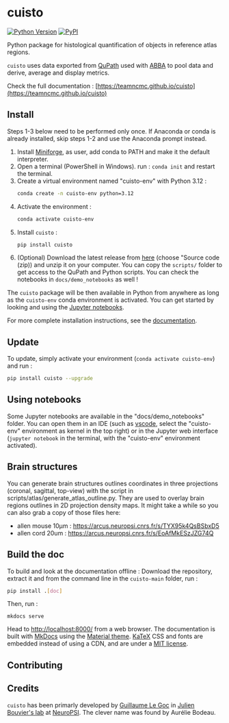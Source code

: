 # cuisto

[![Python Version](https://img.shields.io/pypi/pyversions/cuisto.svg)](https://pypi.org/project/cuisto)
[![PyPI](https://img.shields.io/pypi/v/cuisto.svg)](https://pypi.org/project/cuisto/)

Python package for histological quantification of objects in reference atlas regions.

`cuisto` uses data exported from [QuPath](https://qupath.github.io) used with [ABBA](https://abba-documentation.readthedocs.io/en/latest/) to pool data and derive, average and display metrics.

Check the full documentation : [https://teamncmc.github.io/cuisto](https://teamncmc.github.io/cuisto)

## Install
Steps 1-3 below need to be performed only once. If Anaconda or conda is already installed, skip steps 1-2 and use the Anaconda prompt instead.
1. Install [Miniforge](https://conda-forge.org/download/), as user, add conda to PATH and make it the default interpreter.
2. Open a terminal (PowerShell in Windows). run : `conda init` and restart the terminal.
3. Create a virtual environment named "cuisto-env" with Python 3.12 :
    ```bash
    conda create -n cuisto-env python=3.12
    ```
4. Activate the environment :
    ```bash
    conda activate cuisto-env
    ```
5. Install `cuisto` :
    ```bash
    pip install cuisto
    ```
6. (Optional) Download the latest release from [here](https://github.com/TeamNCMC/cuisto/releases/latest) (choose "Source code (zip)) and unzip it on your computer. You can copy the `scripts/` folder to get access to the QuPath and Python scripts. You can check the notebooks in `docs/demo_notebooks` as well !

The `cuisto` package will be then available in Python from anywhere as long as the `cuisto-env` conda environment is activated. You can get started by looking and using the [Jupyter notebooks](#using-notebooks).

For more complete installation instructions, see the [documentation](https://teamncmc.github.io/cuisto/main-getting-started.html#slow-start).

## Update
To update, simply activate your environment (`conda activate cuisto-env`) and run :
```bash
pip install cuisto --upgrade
```

## Using notebooks
Some Jupyter notebooks are available in the "docs/demo_notebooks" folder. You can open them in an IDE (such as [vscode](https://code.visualstudio.com/), select the "cuisto-env" environment as kernel in the top right) or in the Jupyter web interface (`jupyter notebook` in the terminal, with the "cuisto-env" environment activated).

## Brain structures
You can generate brain structures outlines coordinates in three projections (coronal, sagittal, top-view) with the script in scripts/atlas/generate_atlas_outline.py. They are used to overlay brain regions outlines in 2D projection density maps. It might take a while so you can also grab a copy of those files here:
+ allen mouse 10µm : https://arcus.neuropsi.cnrs.fr/s/TYX95k4QsBSbxD5
+ allen cord 20um : https://arcus.neuropsi.cnrs.fr/s/EoAfMkESzJZG74Q

## Build the doc
To build and look at the documentation offline :
Download the repository, extract it and from the command line in the `cuisto-main` folder, run :
```bash
pip install .[doc]
```
Then, run :
```
mkdocs serve
```
Head to [http://localhost:8000/](http://localhost:8000/) from a web browser.
The documentation is built with [MkDocs](https://www.mkdocs.org/) using the [Material theme](https://squidfunk.github.io/mkdocs-material/). [KaTeX](https://katex.org/) CSS and fonts are embedded instead of using a CDN, and are under a [MIT license](https://opensource.org/license/MIT).

## Contributing


## Credits
`cuisto` has been primarly developed by [Guillaume Le Goc](https://legoc.fr) in [Julien Bouvier's lab](https://www.bouvier-lab.com/) at [NeuroPSI](https://neuropsi.cnrs.fr/). The clever name was found by Aurélie Bodeau.